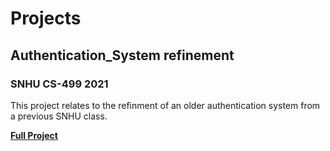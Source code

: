 # Projects


## Authentication_System refinement
### SNHU CS-499 2021
This project relates to the refinment of an older authentication system from a previous SNHU class.

**[Full Project](cs499.md)**

